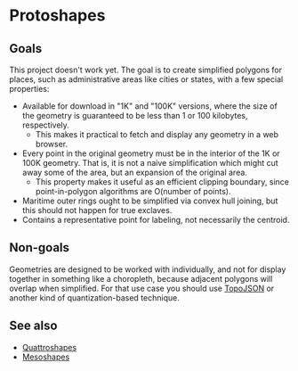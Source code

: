 # Protoshapes

## Goals 
This project doesn't work yet. The goal is to create simplified polygons for places, such as administrative areas like cities or states, with a few special properties:

* Available for download in "1K" and "100K" versions, where the size of the geometry is guaranteed to be less than 1 or 100 kilobytes, respectively. 
  * This makes it practical to fetch and display any geometry in a web browser.
* Every point in the original geometry must be in the interior of the 1K or 100K geometry. That is, it is not a naive simplification which might cut away some of the area, but an expansion of the original area.
  * This property makes it useful as an efficient clipping boundary, since point-in-polygon algorithms are O(number of points).
* Maritime outer rings ought to be simplified via convex hull joining, but this should not happen for true exclaves.
* Contains a representative point for labeling, not necessarily the centroid.

## Non-goals

Geometries are designed to be worked with individually, and not for display together in something like a choropleth, because adjacent polygons will overlap when simplified. For that use case you should use [TopoJSON](https://github.com/topojson/topojson) or another kind of quantization-based technique.

## See also
* [Quattroshapes](http://quattroshapes.com)
* [Mesoshapes](https://www.mapzen.com/blog/mesoshapes/)

